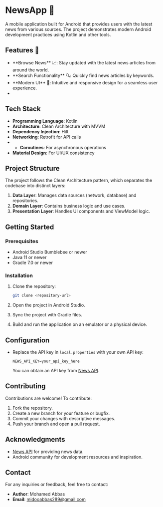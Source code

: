 # NewsApp 🚀

A mobile application built for Android that provides users with the latest news from various sources. The project demonstrates modern Android development practices using Kotlin and other tools.

## Features 🌟

- \*\*Browse News\*\* 📈: Stay updated with the latest news articles from around the world\.
- \*\*Search Functionality\*\* 🔍: Quickly find news articles by keywords\.
- \*\*Modern UI\*\* 🎨: Intuitive and responsive design for a seamless user experience\.
- 
## Tech Stack

- **Programming Language**: Kotlin
- **Architecture**: Clean Architecture with MVVM
- **Dependency Injection**: Hilt
- **Networking**: Retrofit for API calls
- - **Coroutines**: For asynchronous operations
- **Material Design**: For UI/UX consistency

## Project Structure

The project follows the Clean Architecture pattern, which separates the codebase into distinct layers:

1. **Data Layer**: Manages data sources (network, database) and repositories.
2. **Domain Layer**: Contains business logic and use cases.
3. **Presentation Layer**: Handles UI components and ViewModel logic.

## Getting Started

### Prerequisites

- Android Studio Bumblebee or newer
- Java 11 or newer
- Gradle 7.0 or newer

### Installation

1. Clone the repository:

   ```bash
   git clone <repository-url>
   ```

2. Open the project in Android Studio.
3. Sync the project with Gradle files.
4. Build and run the application on an emulator or a physical device.

## Configuration

- Replace the API key in `local.properties` with your own API key:

  ```properties
  NEWS_API_KEY=your_api_key_here
  ```

  You can obtain an API key from [News API](https://newsapi.org/).

## Contributing

Contributions are welcome! To contribute:

1. Fork the repository.
2. Create a new branch for your feature or bugfix.
3. Commit your changes with descriptive messages.
4. Push your branch and open a pull request.


## Acknowledgments

- [News API](https://newsapi.org/) for providing news data.
- Android community for development resources and inspiration.

## Contact

For any inquiries or feedback, feel free to contact:

- **Author**: Mohamed Abbas
- **Email**: midooabbas289@gmail.com

